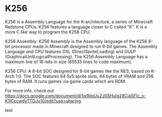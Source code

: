 # K256
K256 is a Assembly Language for the K-architecture, a series of Minecraft Redstone CPUs.
K256 features a language closer to C called "K". K is a more C like way to program the K256 CPU.

K256 Assembly:
K256 Assembly is the Assembly language of the K256 8-bit processor made in Minecraft designed to run 8-bit games. The Assembly Language and CPU features DSL (DirectSpriteLoading) and GULP (GraphicalUnitLogicalProcessing).
The K256 Assembly Language has a maximum line of 16-bits in size (65535 lines fo code maximum).

K256 CPU:
A 8-bit SOC designed for 8-bit games like the NES, based on K-Arch 1.0. The SOC features 64 5x5 sprite slots, 64 bytes of VRAM and 256 bytes of RAM. It runs games via game cards which are ROM.

For more info, check out https://docs.google.com/document/d/1w9ljpUu2J0SHuIg28CjaSFIc_s-K1ICccwdyTTDJu10/edit?usp=sharing.

test
